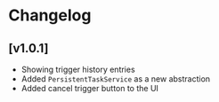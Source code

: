 # Changelog

## [v1.0.1]

-   Showing trigger history entries
-   Added `PersistentTaskService` as a new abstraction
-   Added cancel trigger button to the UI
